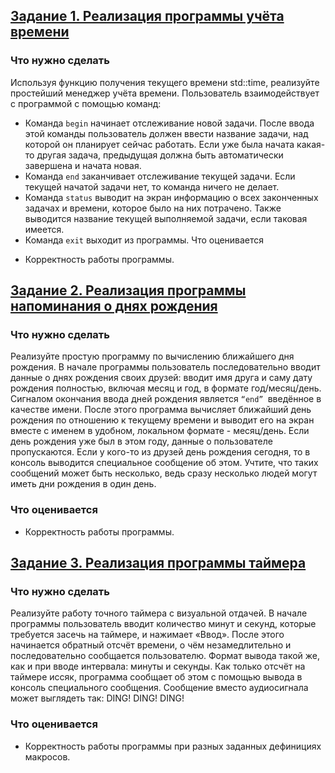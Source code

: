 ## [Задание 1. Реализация программы учёта времени](https://github.com/LostDit/Lab-24.5/blob/master/Task%201/Task%201.cpp)
### Что нужно сделать
Используя функцию получения текущего времени std::time, реализуйте простейший менеджер учёта времени.
Пользователь взаимодействует с программой с помощью команд:
- Команда `begin` начинает отслеживание новой задачи. После ввода этой команды пользователь должен ввести название задачи, над которой он планирует сейчас работать. Если уже была начата какая-то другая задача, предыдущая должна быть автоматически завершена и начата новая.
- Команда `end` заканчивает отслеживание текущей задачи. Если текущей начатой задачи нет, то команда ничего не делает.
- Команда `status` выводит на экран информацию о всех законченных задачах и времени, которое было на них потрачено. Также выводится название текущей выполняемой задачи, если таковая имеется.
- Команда `exit` выходит из программы.
Что оценивается
* Корректность работы программы.


## [Задание 2. Реализация программы напоминания о днях рождения](https://github.com/LostDit/Lab-24.5/blob/master/Task%202/Task%202.cpp)
### Что нужно сделать
Реализуйте простую программу по вычислению ближайшего дня рождения.
В начале программы пользователь последовательно вводит данные о днях рождения своих друзей: вводит имя друга и саму дату рождения полностью, включая месяц и год, в формате год/месяц/день. Сигналом окончания ввода дней рождения является `“end” `введённое в качестве имени.
После этого программа вычисляет ближайший день рождения по отношению к текущему времени и выводит его на экран вместе с именем в удобном, локальном формате - месяц/день. Если день рождения уже был в этом году, данные о пользователе пропускаются. Если у кого-то из друзей день рождения сегодня, то в консоль выводится специальное сообщение об этом. Учтите, что таких сообщений может быть несколько, ведь сразу несколько людей могут иметь дни рождения в один день.
### Что оценивается
* Корректность работы программы.


## [Задание 3. Реализация программы таймера](https://github.com/LostDit/Lab-24.5/blob/master/Task%203/Task%203.cpp)
### Что нужно сделать
Реализуйте работу точного таймера с визуальной отдачей.
В начале программы пользователь вводит количество минут и секунд, которые требуется засечь на таймере, и нажимает «Ввод».
После этого начинается обратный отсчёт времени, о чём незамедлительно и последовательно сообщается пользователю. Формат вывода такой же, как и при вводе интервала: минуты и секунды.
Как только отсчёт на таймере иссяк, программа сообщает об этом с помощью вывода в консоль специального сообщения. Сообщение вместо аудиосигнала может выглядеть так: DING! DING! DING!
### Что оценивается
* Корректность работы программы при разных заданных дефинициях макросов.
